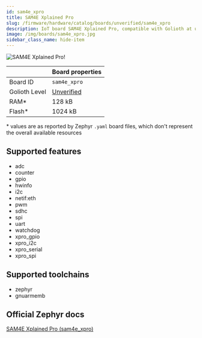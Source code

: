```yaml
---
id: sam4e_xpro
title: SAM4E Xplained Pro
slug: /firmware/hardware/catalog/boards/unverified/sam4e_xpro
description: IoT board SAM4E Xplained Pro, compatible with Golioth at unverified level.
image: /img/boards/sam4e_xpro.jpg
sidebar_class_name: hide-item
---
```


[//]: # (This is an auto-generated file, do not edit! Changes to it will be lost upon re-generation)

![SAM4E Xplained Pro!](/img/boards/sam4e_xpro.jpg "SAM4E Xplained Pro")

|                | Board properties     |
| -------------  | -------------------- |
| Board ID       | `sam4e_xpro` |
| Golioth Level  | [Unverified](/firmware/hardware#unverified-boards) |
| RAM*           | 128 kB |
| Flash*         | 1024 kB |

\* values are as reported by Zephyr `.yaml` board files, which don't represent the overall available resources



## Supported features

* adc
* counter
* gpio
* hwinfo
* i2c
* netif:eth
* pwm
* sdhc
* spi
* uart
* watchdog
* xpro_gpio
* xpro_i2c
* xpro_serial
* xpro_spi

## Supported toolchains

* zephyr
* gnuarmemb

## Official Zephyr docs

[SAM4E Xplained Pro (sam4e_xpro)](https://docs.zephyrproject.org/latest/boards/atmel/sam/sam4e_xpro/doc/index.html)
